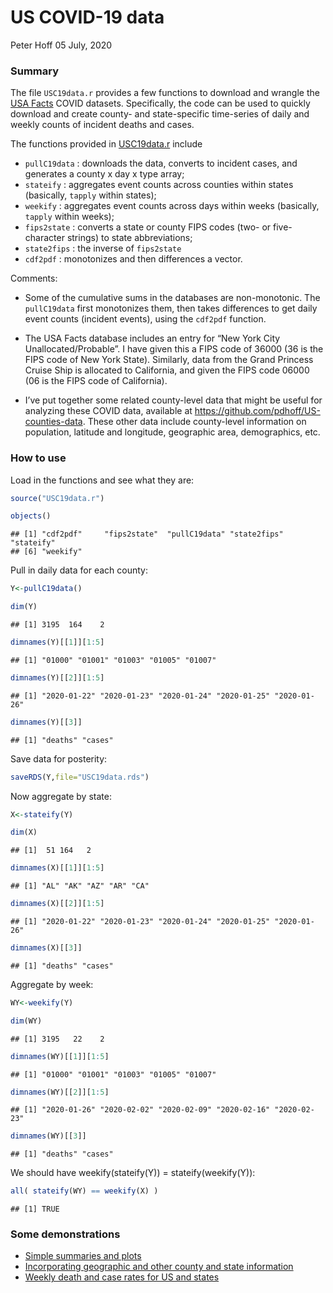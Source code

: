 US COVID-19 data
================
Peter Hoff
05 July, 2020

### Summary

The file `USC19data.r` provides a few functions to download and wrangle
the [USA
Facts](https://usafacts.org/visualizations/coronavirus-covid-19-spread-map/)
COVID datasets. Specifically, the code can be used to quickly download
and create county- and state-specific time-series of daily and weekly
counts of incident deaths and cases.

The functions provided in [USC19data.r](USC19data.r) include

  - `pullC19data` : downloads the data, converts to incident cases, and
    generates a county x day x type array;
  - `stateify` : aggregates event counts across counties within states
    (basically, `tapply` within states);
  - `weekify` : aggregates event counts across days within weeks
    (basically, `tapply` within weeks);  
  - `fips2state` : converts a state or county FIPS codes (two- or
    five-character strings) to state abbreviations;  
  - `state2fips` : the inverse of `fips2state`
  - `cdf2pdf` : monotonizes and then differences a vector.

Comments:

  - Some of the cumulative sums in the databases are non-monotonic. The
    `pullC19data` first monotonizes them, then takes differences to get
    daily event counts (incident events), using the `cdf2pdf` function.

  - The USA Facts database includes an entry for “New York City
    Unallocated/Probable”. I have given this a FIPS code of 36000 (36 is
    the FIPS code of New York State). Similarly, data from the Grand
    Princess Cruise Ship is allocated to California, and given the FIPS
    code 06000 (06 is the FIPS code of California).

  - I’ve put together some related county-level data that might be
    useful for analyzing these COVID data, available at
    <https://github.com/pdhoff/US-counties-data>. These other data
    include county-level information on population, latitude and
    longitude, geographic area, demographics, etc.

### How to use

Load in the functions and see what they are:

``` r
source("USC19data.r")

objects()
```

    ## [1] "cdf2pdf"     "fips2state"  "pullC19data" "state2fips"  "stateify"   
    ## [6] "weekify"

Pull in daily data for each county:

``` r
Y<-pullC19data()

dim(Y) 
```

    ## [1] 3195  164    2

``` r
dimnames(Y)[[1]][1:5] 
```

    ## [1] "01000" "01001" "01003" "01005" "01007"

``` r
dimnames(Y)[[2]][1:5] 
```

    ## [1] "2020-01-22" "2020-01-23" "2020-01-24" "2020-01-25" "2020-01-26"

``` r
dimnames(Y)[[3]]
```

    ## [1] "deaths" "cases"

Save data for posterity:

``` r
saveRDS(Y,file="USC19data.rds") 
```

Now aggregate by state:

``` r
X<-stateify(Y) 

dim(X) 
```

    ## [1]  51 164   2

``` r
dimnames(X)[[1]][1:5] 
```

    ## [1] "AL" "AK" "AZ" "AR" "CA"

``` r
dimnames(X)[[2]][1:5]
```

    ## [1] "2020-01-22" "2020-01-23" "2020-01-24" "2020-01-25" "2020-01-26"

``` r
dimnames(X)[[3]]
```

    ## [1] "deaths" "cases"

Aggregate by week:

``` r
WY<-weekify(Y) 

dim(WY) 
```

    ## [1] 3195   22    2

``` r
dimnames(WY)[[1]][1:5]
```

    ## [1] "01000" "01001" "01003" "01005" "01007"

``` r
dimnames(WY)[[2]][1:5]
```

    ## [1] "2020-01-26" "2020-02-02" "2020-02-09" "2020-02-16" "2020-02-23"

``` r
dimnames(WY)[[3]]
```

    ## [1] "deaths" "cases"

We should have weekify(stateify(Y)) = stateify(weekify(Y)):

``` r
all( stateify(WY) == weekify(X) )
```

    ## [1] TRUE

### Some demonstrations

  - [Simple summaries and plots](demo1.md)
  - [Incorporating geographic and other county and state
    information](demo2.md)
  - [Weekly death and case rates for US and states](demo3.md)
